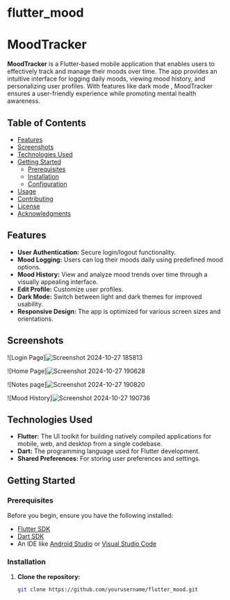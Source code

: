 # flutter_mood

# MoodTracker

**MoodTracker** is a Flutter-based mobile application that enables users to effectively track and manage their moods over time. The app provides an intuitive interface for logging daily moods, viewing mood history, and personalizing user profiles. With features like dark mode , MoodTracker ensures a user-friendly experience while promoting mental health awareness.

## Table of Contents

- [Features](#features)
- [Screenshots](#screenshots)
- [Technologies Used](#technologies-used)
- [Getting Started](#getting-started)
  - [Prerequisites](#prerequisites)
  - [Installation](#installation)
  - [Configuration](#configuration)
- [Usage](#usage)
- [Contributing](#contributing)
- [License](#license)
- [Acknowledgments](#acknowledgments)

## Features

- **User Authentication:** Secure login/logout functionality.
- **Mood Logging:** Users can log their moods daily using predefined mood options.
- **Mood History:** View and analyze mood trends over time through a visually appealing interface.
- **Edit Profile:** Customize user profiles.
- **Dark Mode:** Switch between light and dark themes for improved usability.
- **Responsive Design:** The app is optimized for various screen sizes and orientations.

## Screenshots

![Login Page]![Screenshot 2024-10-27 185813](https://github.com/user-attachments/assets/27d59564-3341-4c3b-b1f7-d6dd4a519e69)

![Home Page]![Screenshot 2024-10-27 190628](https://github.com/user-attachments/assets/a7a1757e-3952-4fa1-a699-e725fedf15b8)

![Notes page]![Screenshot 2024-10-27 190820](https://github.com/user-attachments/assets/03a43184-e98d-46e0-b967-bcc262b9acd8)

![Mood History]![Screenshot 2024-10-27 190736](https://github.com/user-attachments/assets/abf9a6a3-1287-4eef-9fe6-f1185486465c)


## Technologies Used

- **Flutter:** The UI toolkit for building natively compiled applications for mobile, web, and desktop from a single codebase.
- **Dart:** The programming language used for Flutter development.
- **Shared Preferences:** For storing user preferences and settings.

## Getting Started

### Prerequisites

Before you begin, ensure you have the following installed:

- [Flutter SDK](https://flutter.dev/docs/get-started/install)
- [Dart SDK](https://dart.dev/get-dart)
- An IDE like [Android Studio](https://developer.android.com/studio) or [Visual Studio Code](https://code.visualstudio.com/)

### Installation

1. **Clone the repository:**
   ```bash
   git clone https://github.com/yourusername/flutter_mood.git
